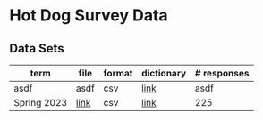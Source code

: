 # Hot Dog Survey Data

## Data Sets
| term | file | format | dictionary | # responses |
|------|------|--------|-|--|
| asdf | asdf | csv | [link](fall-22-data-dictionary.md) | asdf |
| Spring 2023 | [link](DS-4002-sp23-survey-results.csv) | csv | [link](spring-22-data-dictionary.md)| 225 |

